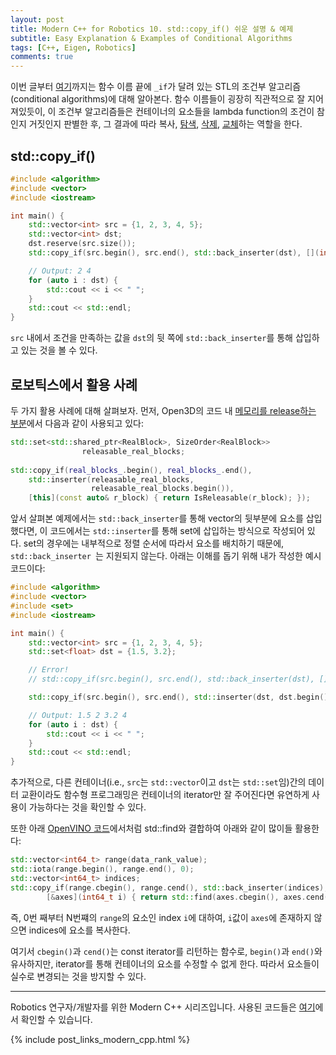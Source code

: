 ```yaml
---
layout: post
title: Modern C++ for Robotics 10. std::copy_if() 쉬운 설명 & 예제
subtitle: Easy Explanation & Examples of Conditional Algorithms
tags: [C++, Eigen, Robotics]
comments: true
---
```


이번 글부터 [여기](https://limhyungtae.github.io/2024-01-03-Modern-C++-for-Robotics-13.-std-replace_if()-%EC%89%AC%EC%9A%B4-%EC%84%A4%EB%AA%85-&-%EC%98%88%EC%A0%9C/)까지는 함수 이름 끝에 `_if`가 달려 있는 STL의 조건부 알고리즘(conditional algorithms)에 대해 알아본다.
함수 이름들이 굉장히 직관적으로 잘 지어져있듯이, 이 조건부 알고리즘들은 컨테이너의 요소들을 lambda function의 조건이 참인지 거짓인지 판별한 후, 
그 결과에 따라 복사, [탐색](https://limhyungtae.github.io/2024-01-03-Modern-C++-for-Robotics-11.-std-find_if()-%EC%89%AC%EC%9A%B4-%EC%84%A4%EB%AA%85-&-%EC%98%88%EC%A0%9C/), [삭제](https://limhyungtae.github.io/2024-01-03-Modern-C++-for-Robotics-12.-std-remove_if()-%EC%89%AC%EC%9A%B4-%EC%84%A4%EB%AA%85-&-%EC%98%88%EC%A0%9C/), [교체](https://limhyungtae.github.io/2024-01-03-Modern-C++-for-Robotics-13.-std-replace_if()-%EC%89%AC%EC%9A%B4-%EC%84%A4%EB%AA%85-&-%EC%98%88%EC%A0%9C/)하는 역할을 한다.

## std::copy_if()

```cpp
#include <algorithm>
#include <vector>
#include <iostream>

int main() {
    std::vector<int> src = {1, 2, 3, 4, 5};
    std::vector<int> dst;
    dst.reserve(src.size());
    std::copy_if(src.begin(), src.end(), std::back_inserter(dst), [](int x) { return x % 2 == 0; });

    // Output: 2 4
    for (auto i : dst) {
        std::cout << i << " ";
    }
    std::cout << std::endl;
}
```

`src` 내에서 조건을 만족하는 값을 `dst`의 뒷 쪽에 `std::back_inserter`를 통해 삽입하고 있는 것을 볼 수 있다.  

## 로보틱스에서 활용 사례

두 가지 활용 사례에 대해 살펴보자.
먼저, Open3D의 코드 내 [메모리를 release하는 부분](https://github.com/isl-org/Open3D/blob/008cfb7fb9831f84b6026617e9aa60ab814c701a/cpp/open3d/core/MemoryManagerCached.cpp#L236)에서 다음과 같이 사용되고 있다:

```cpp
std::set<std::shared_ptr<RealBlock>, SizeOrder<RealBlock>>
                releasable_real_blocks;
                
std::copy_if(real_blocks_.begin(), real_blocks_.end(),
    std::inserter(releasable_real_blocks,
                  releasable_real_blocks.begin()),
    [this](const auto& r_block) { return IsReleasable(r_block); });
```
앞서 살펴본 예제에서는 `std::back_inserter`를 통해 vector의 뒷부분에 요소를 삽입했다면, 
이 코드에서는 `std::inserter`를 통해 set에 삽입하는 방식으로 작성되어 있다. 
set의 경우에는 내부적으로 정렬 순서에 따라서 요소를 배치하기 때문에, `std::back_inserter `는 지원되지 않는다.
아래는 이해를 돕기 위해 내가 작성한 예시 코드이다:

```cpp
#include <algorithm>
#include <vector>
#include <set>
#include <iostream>

int main() {
    std::vector<int> src = {1, 2, 3, 4, 5};
    std::set<float> dst = {1.5, 3.2};

    // Error!
    // std::copy_if(src.begin(), src.end(), std::back_inserter(dst), [](int x) { return x % 2 == 0; });

    std::copy_if(src.begin(), src.end(), std::inserter(dst, dst.begin()), [](int x) { return x % 2 == 0; });

    // Output: 1.5 2 3.2 4
    for (auto i : dst) {
        std::cout << i << " ";
    }
    std::cout << std::endl;
}
```

추가적으로, 다른 컨테이너(i.e., `src`는 `std::vector`이고 `dst`는 `std::set`임)간의 데이터 교환이라도 함수형 프로그래밍은 컨테이너의 iterator만 잘 주어진다면 유연하게 사용이 가능하다는 것을 확인할 수 있다.

또한 아래 [OpenVINO 코드](https://github.com/ethz-asl/openvino/blob/b4ad7a1755b4799f92ef042bacc719ec3c0c1cbd/inference-engine/src/vpu/common/src/ngraph/transformations/dynamic_to_static_shape_reduce.cpp#L61)에서처럼 std::find와 결합하여 아래와 같이 많이들 활용한다:

```cpp
std::vector<int64_t> range(data_rank_value);
std::iota(range.begin(), range.end(), 0);
std::vector<int64_t> indices;
std::copy_if(range.cbegin(), range.cend(), std::back_inserter(indices),
        [&axes](int64_t i) { return std::find(axes.cbegin(), axes.cend(), i) == axes.cend(); });

```

즉, 0번 째부터 N번쨰의 `range`의 요소인 index `i`에 대하여, `i`값이 `axes`에 존재하지 않으면 indices에 요소를 복사한다.

여기서 `cbegin()`과 `cend()`는 const iterator를 리턴하는 함수로, `begin()`과 `end()`와 유사하지만, iterator를 통해 컨테이너의 요소를 수정할 수 없게 한다.
따라서 요소들이 실수로 변경되는 것을 방지할 수 있다.

---

Robotics 연구자/개발자를 위한 Modern C++ 시리즈입니다.
사용된 코드들은 [여기](https://github.com/LimHyungTae/moderncpp_study)에서 확인할 수 있습니다.

{% include post_links_modern_cpp.html %}
